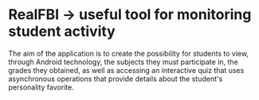 # RealFBI -> useful tool for monitoring student activity
The aim of the application is to create the possibility for students to view, through Android technology, the subjects they must participate in, the grades they obtained, as well as accessing an interactive quiz that uses asynchronous operations that provide details about the student's personality favorite.
